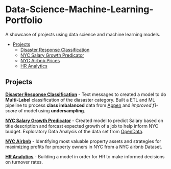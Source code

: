 # Data-Science-Machine-Learning-Portfolio
A showcase of projects using data science and machine learning models.


+ [Projects](#projects)
    + [Disaster Response Classification](https://github.com/defunSM/Data-Science-Machine-Learning-Portfolio/tree/main/Diasaster%20Response%20Classification)
    + [NYC Salary Growth Predicator](https://github.com/defunSM/NYC-Salary-Predictor)
    + [NYC Airbnb Prices](https://github.com/defunSM/Data-Science-Machine-Learning-Portfolio/blob/main/NYC_Airbnb/NYC_airbnb.ipynb)
    + [HR Analytics](https://github.com/defunSM/Data-Science-Machine-Learning-Portfolio/tree/main/HR_Analytics)

## Projects

[**Disaster Response Classification**](https://github.com/defunSM/Data-Science-Machine-Learning-Portfolio/tree/main/Diasaster%20Response%20Classification) - Text messages to created a model to do **Multi-Label** classification of the diasaster category. Built a ETL and ML pipeline to process **class imbalanced** data from [Appen](https://appen.com/) and *improved f1-score* of model using **undersampling**. 

[**NYC Salary Growth Predicator**](https://github.com/defunSM/NYC-Salary-Predictor) - Created model to predict Salary based on title description and forcast expected growth of a job to help inform NYC budget. Exploratory Data Analysis of the data set from [OpenData](https://opendata.cityofnewyork.us/data/). 

[**NYC Airbnb**](https://github.com/defunSM/Data-Science-Machine-Learning-Portfolio/blob/main/NYC_Airbnb/NYC_airbnb.ipynb) - Identifying most valuable property assets and strategies for maximizing profits for property owners in NYC from a NYC airbnb Dataset. 

[**HR Analytics**](https://github.com/defunSM/Data-Science-Machine-Learning-Portfolio/tree/main/HR_Analytics) - Building a model in order for HR to make informed decisions on turnover rates.

